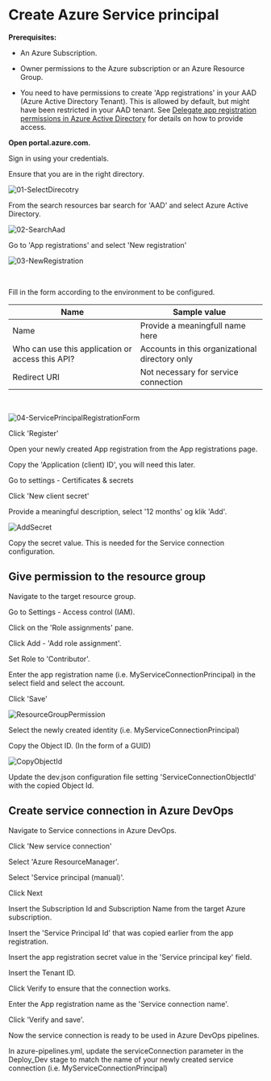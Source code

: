 # Create Azure Service principal

**Prerequisites:**

- An Azure Subscription. 

- Owner permissions to the Azure subscription or an Azure Resource Group. 

- You need to have permissions to create 'App registrations' in your AAD (Azure Active Directory Tenant). This is allowed by default, but might have been restricted in your AAD tenant. See [Delegate app registration permissions in Azure Active Directory](https://docs.microsoft.com/en-us/azure/active-directory/roles/delegate-app-roles) for details on how to provide access.

**Open portal.azure.com.**

Sign in using your credentials. 

Ensure that you are in the right directory. 

![01-SelectDirecotry](Images/01-SelectDirecotry.png)

From the search resources bar search for 'AAD' and select Azure Active Directory. 

![02-SearchAad](Images/02-SearchAad.png)

Go to 'App registrations' and select 'New registration'

![03-NewRegistration](Images/03-NewRegistration.png)

<br/>

Fill in the form according to the environment to be configured.

|Name|Sample value|
|-|-|
|Name|Provide a meaningfull name here|
|Who can use this application or access this API?|Accounts in this organizational directory only|
|Redirect URI|Not necessary for service connection|

<br/>

![04-ServicePrincipalRegistrationForm](Images/04-ServicePrincipalRegistrationForm.png)

Click 'Register'

Open your newly created App registration from the App registrations page. 

Copy the 'Application (client) ID', you will need this later. 

Go to settings - Certificates & secrets

Click 'New client secret'

Provide a meaningful description, select '12 months' og klik 'Add'.

![AddSecret](Images/AddSecret.png)

Copy the secret value. This is needed for the Service connection configuration.

## Give permission to the resource group

Navigate to the target resource group. 

Go to Settings - Access control (IAM). 

Click on the 'Role assignments' pane. 

Click Add - 'Add role assignment'. 

Set Role to 'Contributor'.

Enter the app registration name (i.e. MyServiceConnectionPrincipal) in the select field and select the account. 

Click 'Save'

![ResourceGroupPermission](Images/ResourceGroupPermission.png)

Select the newly created identity (i.e. MyServiceConnectionPrincipal)

Copy the Object ID. (In the form of a GUID)

![CopyObjectId](Images/CopyObjectId.png)

Update the dev.json configuration file setting 'ServiceConnectionObjectId' with the copied Object Id.



## Create service connection in Azure DevOps

Navigate to Service connections in Azure DevOps.

Click 'New service connection' 

Select 'Azure ResourceManager'. 

Select 'Service principal (manual)'.

Click Next

Insert the Subscription Id and Subscription Name from the target Azure subscription. 

Insert the 'Service Principal Id' that was copied earlier from the app registration. 

Insert the app registration secret value in the 'Service principal key' field.

Insert the Tenant ID. 

Click Verify to ensure that the connection works. 

Enter the App registration name as the 'Service connection name'. 

Click 'Verify and save'.

Now the service connection is ready to be used in Azure DevOps pipelines. 

In azure-pipelines.yml, update the serviceConnection parameter in the Deploy_Dev stage to match the name of your newly created service connection (i.e. MyServiceConnectionPrincipal)

